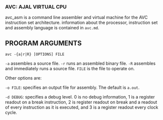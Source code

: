 ### AVC: AJAL VIRTUAL CPU

avc_asm is a command line assembler and virtual machine for the AVC instruction set architecture. information about the processor, instruction set and assembly language is contained in `avc.md`.

## PROGRAM ARGUMENTS

`avc -{a|r|R} [OPTIONS] FILE` 

`-a` assembles a source file. `-r` runs an assembled binary file. `-R` assembles and immediately runs a source file. `FILE` is the file to operate on.

Other options are:

`-o FILE`: specifies an output file for assembly. The default is `a.out`.

`-d DEBUG`: specifies a debug level. 0 is no debug information, 1 is a register readout on a break instruction, 2 is register readout on break and a readout of every instruction as it is executed, and 3 is a register readout every clock cycle.
